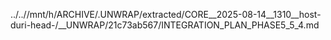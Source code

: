 ../..//mnt/h/ARCHIVE/.UNWRAP/extracted/CORE__2025-08-14__1310__host-duri-head-/__UNWRAP/21c73ab567/INTEGRATION_PLAN_PHASE5_5_4.md